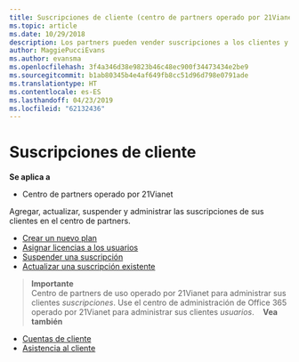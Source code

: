 ```yaml
---
title: Suscripciones de cliente (centro de partners operado por 21Vianet)
ms.topic: article
ms.date: 10/29/2018
description: Los partners pueden vender suscripciones a los clientes y administrarlas a través del Centro de partners.
author: MaggiePucciEvans
ms.author: evansma
ms.openlocfilehash: 3f4a346d38e9823b46c48ec900f34473434e2be9
ms.sourcegitcommit: b1ab80345b4e4af649fb8cc51d96d798e0791ade
ms.translationtype: HT
ms.contentlocale: es-ES
ms.lasthandoff: 04/23/2019
ms.locfileid: "62132436"
---
```

# <a name="customer-subscriptions"></a>Suscripciones de cliente

**Se aplica a**

-   Centro de partners operado por 21Vianet


Agregar, actualizar, suspender y administrar las suscripciones de sus clientes en el centro de partners.

-   [Crear un nuevo plan](create-a-new-subscription.md)
-   [Asignar licencias a los usuarios](assign-licenses-to-users.md)
-   [Suspender una suscripción](suspend-a-subscription.md)
-   [Actualizar una suscripción existente](add-licenses-or-services-to-an-existing-subscription.md)

>**Importante**<br>Centro de partners de uso operado por 21Vianet para administrar sus clientes *suscripciones*. Use el centro de administración de Office 365 operado por 21Vianet para administrar sus clientes *usuarios*. 
 
 **Vea también**

-   [Cuentas de cliente](customer-accounts.md)
-   [Asistencia al cliente](customer-support.md)




